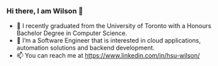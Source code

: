 ### Hi there, I am Wilson 👋
- 🔭 I recently graduated from the University of Toronto with a Honours Bachelor Degree in Computer Science.
- 🌱 I’m a Software Engineer that is interested in cloud applications, automation solutions and backend development.
- 📫 You can reach me at https://www.linkedin.com/in/hsu-wilson/
